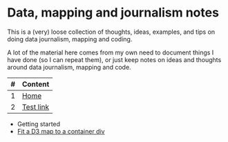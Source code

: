 # Data, mapping and journalism notes

This is a (very) loose collection of thoughts, ideas, examples, and tips on doing data journalism, mapping and coding. 

A lot of the material here comes from my own need to document things I have done (so I can repeat them), or just keep notes on ideas and thoughts around data journalism, mapping and code. 

| # | Content | 
| :- |:-| 
| 1 | [Home](https://github.com/alastairotter/data-journalism-notes)|  
| 2 | [Test link](content/d3.md) |



- Getting started
- [Fit a D3 map to a container div](content/fit-a-d3-map-to-a-container-div)

